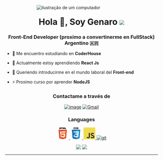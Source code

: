 <img src="https://raw.githubusercontent.com/MicaelliMedeiros/micaellimedeiros/master/image/computer-illustration.png" alt="ilustração de um computador" min-width="400px" max-width="400px" width="400px" align="right">

<h1 align="center">Hola 👋, Soy Genaro <img height="40" src="https://emoji.gg/assets/emoji/7333-parrotdance.gif"></h1>
<h3 align="center">Front-End Developer (proximo a convertinerme en FullStack)<br>Argentino 🇦🇷</h3>

- 🔭 Me encuentro estudiando en  **CoderHouse**

- 🌱 Actualmente estoy aprendiendo **React Js**

- 👯 Queriendo introducirme en el mundo laboral del **Front-end**

- ⚡ Proximo curso por aprender **NodeJS**



<h3 align="center">Contactame a través de</h3>
<div align="center">

[![image](https://img.shields.io/badge/LinkedIn-0077B5?style=for-the-badge&logo=linkedin&logoColor=white)](https://www.linkedin.com/in/genarobottarlini/)
[![Gmail](https://img.shields.io/badge/Gmail-D14836?style=for-the-badge&logo=gmail&logoColor=white)](mailto:bottarlini.99@gmail.com)

  
</div>

<h3 align="center">Languages</h3>

<p align="center"> 
  <a href="https://www.w3.org/html/" target="_blank"> 
    <img src="https://raw.githubusercontent.com/devicons/devicon/master/icons/html5/html5-original-wordmark.svg" alt="html5" width="40" height="40"/> 
  </a>
  <a href="https://www.w3schools.com/css/" target="_blank"> 
    <img src="https://raw.githubusercontent.com/devicons/devicon/master/icons/css3/css3-original-wordmark.svg" alt="css3" width="40" height="40"/> 
  </a> 
  
  <a href="https://developer.mozilla.org/en-US/docs/Web/JavaScript" target="_blank"> 
    <img src="https://raw.githubusercontent.com/devicons/devicon/master/icons/javascript/javascript-original.svg" alt="javascript" width="40" height="40"/> 
  </a> 
 
  <a href="https://git-scm.com/" target="_blank"> 
    <img src="https://www.vectorlogo.zone/logos/git-scm/git-scm-icon.svg" alt="git" width="40" height="40"/> 
  </a>
</p>

<p align= "center">
  <img height= "150" src="https://github-readme-stats.vercel.app/api?username=GBottarlini&theme=react&show_icons=true&include_all_commits=true" />
  <img height= "150" src="https://github-readme-stats.vercel.app/api/top-langs/?username=GBottarlini&theme=react&layout=compact" />
</p>

------
